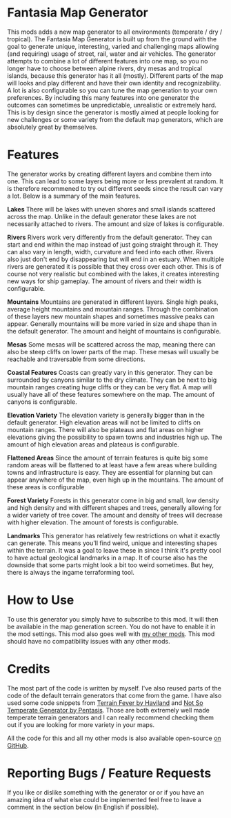 # Fantasia Map Generator
This mods adds a new map generator to all environments (temperate / dry / tropical). The Fantasia Map Generator is built up from the ground with the goal to generate unique, interesting, varied and challenging maps allowing (and requiring) usage of street, rail, water and air vehicles. The generator attempts to combine a lot of different features into one map, so you no longer have to choose between alpine rivers, dry mesas and tropical islands, because this generator has it all (mostly). Different parts of the map will looks and play different and have their own identity and recognizability. A lot is also configurable so you can tune the map generation to your own preferences.
By including this many features into one generator the outcomes can sometimes be unpredictable, unrealistic or extremely hard. This is by design since the generator is mostly aimed at people looking for new challenges or some variety from the default map generators, which are absolutely great by themselves.

# Features
The generator works by creating different layers and combine them into one. This can lead to some layers being more or less prevalent at random. It is therefore recommened to try out different seeds since the result can vary a lot. Below is a summary of the main features.

**Lakes**
There will be lakes with uneven shores and small islands scattered across the map. Unlike in the default generator these lakes are not necessarily attached to rivers.
The amount and size of lakes is configurable.

**Rivers**
Rivers work very differently from the default generator. They can start and end within the map instead of just going straight through it. They can also vary in length, width, curvature and feed into each other. Rivers also just don't end by disappearing but will end in an estuary. When multiple rivers are generated it is possible that they cross over each other. This is of course not very realistic but combined with the lakes, it creates interesting new ways for ship gameplay.
The amount of rivers and their width is configurable.

**Mountains**
Mountains are generated in different layers. Single high peaks, average height mountains and mountain ranges. Through the combination of these layers new mountain shapes and sometimes massive peaks can appear. Generally mountains will be more varied in size and shape than in the default generator.
The amount and height of mountains is configurable.

**Mesas**
Some mesas will be scattered across the map, meaning there can also be steep cliffs on lower parts of the map. These mesas will usually be reachable and traversable from some directions.

**Coastal Features**
Coasts can greatly vary in this generator. They can be surrounded by canyons similar to the dry climate. They can be next to big mountain ranges creating huge cliffs or they can be very flat. A map will usually have all of these features somewhere on the map.
The amount of canyons is configurable.

**Elevation Variety**
The elevation variety is generally bigger than in the default generator. High elevation areas will not be limited to cliffs on mountain ranges. There will also be plateaus and flat areas on higher elevations giving the possibility to spawn towns and industries high up.
The amount of high elevation areas and plateaus is configurable.

**Flattened Areas**
Since the amount of terrain features is quite big some random areas will be flattened to at least have a few areas where building towns and infrastructure is easy. They are essential for planning but can appear anywhere of the map, even high up in the mountains.
The amount of these areas is configurable

**Forest Variety**
Forests in this generator come in big and small, low density and high density and with different shapes and trees, generally allowing for a wider variety of tree cover. The amount and density of trees will decrease with higher elevation.
The amount of forests is configurable.

**Landmarks**
This generator has relatively few restrictions on what it exactly can generate. This means you'll find weird, unique and interesting shapes within the terrain. It was a goal to leave these in since I think it's pretty cool to have actual geological landmarks in a map. It of course also has the downside that some parts might look a bit too weird sometimes. But hey, there is always the ingame terraforming tool.

# How to Use
To use this generator you simply have to subscribe to this mod. It will then be available in the map generation screen. You do not have to enable it in the mod settings. This mod also goes well with [my other mods](https://steamcommunity.com/id/Phil_42/myworkshopfiles/?appid=1066780). This mod should have no compatibility issues with any other mods.

# Credits
The most part of the code is written by myself. I've also reused parts of the code of the default terrain generators that come from the game. I have also used some code snippets from [Terrain Fever by Haviland](https://steamcommunity.com/sharedfiles/filedetails/?id=2016383483&searchtext=terrain) and [Not So Temperate Generator by Pentasis](https://steamcommunity.com/sharedfiles/filedetails/?id=2832202381&searchtext=not+so+temperate). Those are both extremely well made temperate terrain generators and I can really recommend checking them out if you are looking for more variety in your maps.

All the code for this and all my other mods is also available open-source [on GitHub](https://github.com/p-svacha/TransportFever2Mods).

# Reporting Bugs / Feature Requests
If you like or dislike something with the generator or or if you have an amazing idea of what else could be implemented feel free to leave a comment in the section below (in English if possible).